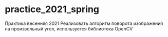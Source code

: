 # practice_2021_spring
Практика весенняя 2021
Реализовать алгоритм поворота изображения на произвольный угол, используется библиотека OpenCV
